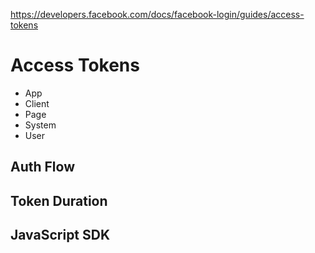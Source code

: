 https://developers.facebook.com/docs/facebook-login/guides/access-tokens

# Access Tokens

- App
- Client
- Page
- System
- User

## Auth Flow

## Token Duration

## JavaScript SDK
